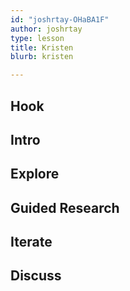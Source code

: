 ```yaml
---
id: "joshrtay-OHaBA1F"
author: joshrtay
type: lesson
title: Kristen
blurb: kristen

---
```


## Hook
<!-- -->
## Intro
<!-- -->
## Explore
<!-- -->
## Guided Research
<!-- -->
## Iterate
<!-- -->
## Discuss

